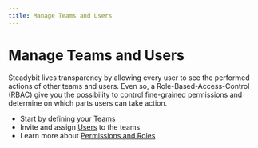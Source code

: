 ```yaml
---
title: Manage Teams and Users
---
```


# Manage Teams and Users

Steadybit lives transparency by allowing every user to see the performed actions of other teams and users. Even so, a Role-Based-Access-Control (RBAC) give you the possibility to control fine-grained permissions and determine on which parts users can take action.

* Start by defining your [Teams](../../content/install-configure/60-teams-and-users/10-teams/)
* Invite and assign [Users](../../content/install-configure/60-teams-and-users/20-users/) to the teams
* Learn more about [Permissions and Roles](../../content/install-configure/60-teams-and-users/30-permissions/)
